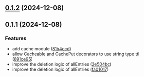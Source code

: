 ## [0.1.2](https://github.com/MAXLZ1/nestjs-cacheable/compare/v0.1.1...v0.1.2) (2024-12-08)



## 0.1.1 (2024-12-08)


### Features

* add cache module ([81b4ccd](https://github.com/MAXLZ1/nestjs-cacheable/commit/81b4ccd4f9459ba6ef6f3934c50babf14b5ab38c))
* allow Cacheable and CachePut decorators to use string type ttl ([891ce95](https://github.com/MAXLZ1/nestjs-cacheable/commit/891ce95fa3294d4290223fe408af7cdf1f95fbdb))
* improve the deletion logic of allEntries ([2e504bc](https://github.com/MAXLZ1/nestjs-cacheable/commit/2e504bce274320b9d3a4f239812d01ab58ca427d))
* improve the deletion logic of allEntries ([fa01017](https://github.com/MAXLZ1/nestjs-cacheable/commit/fa01017db2fe189f4f6574e89744e48784e2d16e))



